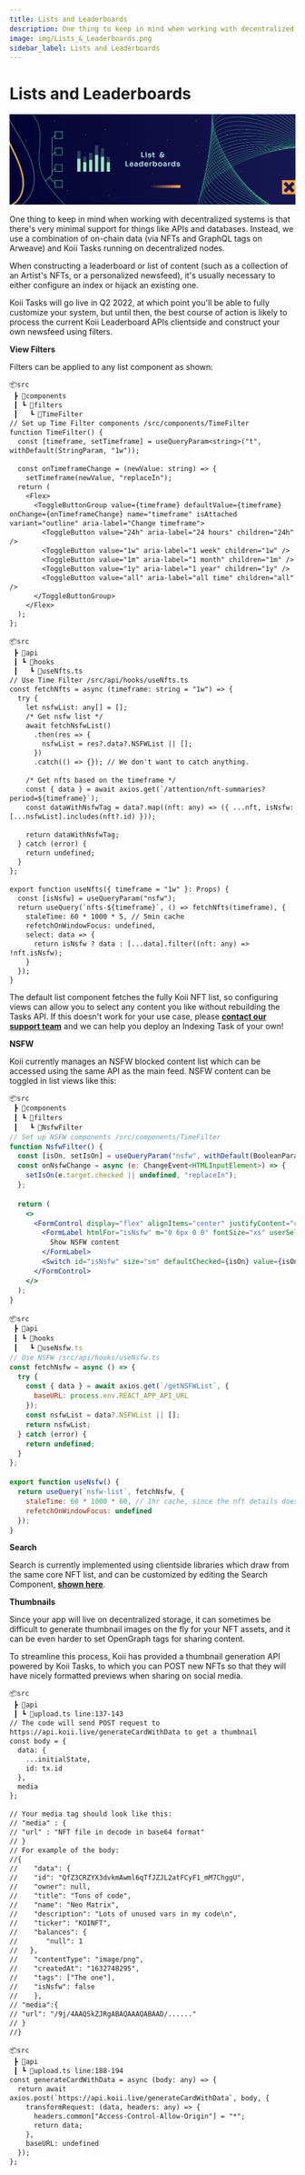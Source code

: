 ```yaml
---
title: Lists and Leaderboards
description: One thing to keep in mind when working with decentralized systems is that there's very minimal support for things like APIs and databases. Instead, we use a combination of on-chain data (via NFTs and GraphQL tags on Arweave) and Koii Tasks running on decentralized nodes.
image: img/Lists_&_Leaderboards.png
sidebar_label: Lists and Leaderboards
---
```


# Lists and Leaderboards

![Banner](../img/Lists_&_Leaderboards.png)

One thing to keep in mind when working with decentralized systems is that there's very minimal support for things like APIs and databases. Instead, we use a combination of on-chain data (via NFTs and GraphQL tags on Arweave) and Koii Tasks running on decentralized nodes.&#x20;

When constructing a leaderboard or list of content (such as a collection of an Artist's NFTs, or a personalized newsfeed), it's usually necessary to either configure an index or hijack an existing one.

Koii Tasks will go live in Q2 2022, at which point you'll be able to fully customize your system, but until then, the best course of action is likely to process the current Koii Leaderboard APIs clientside and construct your own newsfeed using filters.

**View Filters**

Filters can be applied to any list component as shown:

```tsx
📦src
 ┣ 📂components
 ┃ ┗ 📂filters
 ┃   ┗ 📂TimeFilter
// Set up Time Filter components /src/components/TimeFilter
function TimeFilter() {
  const [timeframe, setTimeframe] = useQueryParam<string>("t", withDefault(StringParam, "1w"));

  const onTimeframeChange = (newValue: string) => {
    setTimeframe(newValue, "replaceIn");
  return (
    <Flex>
      <ToggleButtonGroup value={timeframe} defaultValue={timeframe} onChange={onTimeframeChange} name="timeframe" isAttached variant="outline" aria-label="Change timeframe">
        <ToggleButton value="24h" aria-label="24 hours" children="24h" />
        <ToggleButton value="1w" aria-label="1 week" children="1w" />
        <ToggleButton value="1m" aria-label="1 month" children="1m" />
        <ToggleButton value="1y" aria-label="1 year" children="1y" />
        <ToggleButton value="all" aria-label="all time" children="all" />
      </ToggleButtonGroup>
    </Flex>
  );
};

📦src
 ┣ 📂api
 ┃ ┗ 📂hooks
 ┃   ┗ 📜useNfts.ts
// Use Time Filter /src/api/hooks/useNfts.ts
const fetchNfts = async (timeframe: string = "1w") => {
  try {
    let nsfwList: any[] = [];
    /* Get nsfw list */
    await fetchNsfwList()
      .then(res => {
        nsfwList = res?.data?.NSFWList || [];
      })
      .catch(() => {}); // We don't want to catch anything.

    /* Get nfts based on the timeframe */
    const { data } = await axios.get(`/attention/nft-summaries?period=${timeframe}`);
    const dataWithNsfwTag = data?.map((nft: any) => ({ ...nft, isNsfw: [...nsfwList].includes(nft?.id) }));

    return dataWithNsfwTag;
  } catch (error) {
    return undefined;
  }
};

export function useNfts({ timeframe = "1w" }: Props) {
  const [isNsfw] = useQueryParam("nsfw");
  return useQuery(`nfts-${timeframe}`, () => fetchNfts(timeframe), {
    staleTime: 60 * 1000 * 5, // 5min cache
    refetchOnWindowFocus: undefined,
    select: data => {
      return isNsfw ? data : [...data].filter((nft: any) => !nft.isNsfw);
    }
  });
}

```

The default list component fetches the fully Koii NFT list, so configuring views can allow you to select any content you like without rebuilding the Tasks API. If this doesn't work for your use case, please [**contact our support team**](https://koii.me/support) and we can help you deploy an Indexing Task of your own!

**NSFW**

Koii currently manages an NSFW blocked content list which can be accessed using the same API as the main feed. NSFW content can be toggled in list views like this:

```jsx
📦src
 ┣ 📂components
 ┃ ┗ 📂filters
 ┃   ┗ 📂NsfwFilter
// Set up NSFW components /src/components/TimeFilter
function NsfwFilter() {
  const [isOn, setIsOn] = useQueryParam("nsfw", withDefault(BooleanParam, false));
  const onNsfwChange = async (e: ChangeEvent<HTMLInputElement>) => {
    setIsOn(e.target.checked || undefined, "replaceIn");
  };

  return (
    <>
      <FormControl display="flex" alignItems="center" justifyContent="center">
        <FormLabel htmlFor="isNsfw" m="0 6px 0 0" fontSize="xs" userSelect="none">
          Show NSFW content
        </FormLabel>
        <Switch id="isNsfw" size="sm" defaultChecked={isOn} value={isOn ? 1 : 0} onChange={onNsfwChange} />
      </FormControl>
    </>
  );
}

📦src
 ┣ 📂api
 ┃ ┗ 📂hooks
 ┃   ┗ 📜useNsfw.ts
// Use NSFW /src/api/hooks/useNsfw.ts
const fetchNsfw = async () => {
  try {
    const { data } = await axios.get(`/getNSFWList`, {
      baseURL: process.env.REACT_APP_API_URL
    });
    const nsfwList = data?.NSFWList || [];
    return nsfwList;
  } catch (error) {
    return undefined;
  }
};

export function useNsfw() {
  return useQuery(`nsfw-list`, fetchNsfw, {
    staleTime: 60 * 1000 * 60, // 1hr cache, since the nft details does not change.
    refetchOnWindowFocus: undefined
  });
}
```

**Search**

Search is currently implemented using clientside libraries which draw from the same core NFT list, and can be customized by editing the Search Component, [**shown here**](../template-library/leaderboard-app/customization/search).
<br />

**Thumbnails**

Since your app will live on decentralized storage, it can sometimes be difficult to generate thumbnail images on the fly for your NFT assets, and it can be even harder to set OpenGraph tags for sharing content.

To streamline this process, Koii has provided a thumbnail generation API powered by Koii Tasks, to which you can POST new NFTs so that they will have nicely formatted previews when sharing on social media.&#x20;

```tsx
📦src
 ┣ 📂api
 ┃ ┗ 📜upload.ts line:137-143
// The code will send POST request to https://api.koii.live/generateCardWithData to get a thumbnail
const body = {
  data: {
    ...initialState,
    id: tx.id
  },
  media
};

// Your media tag should look like this:
// "media" : {
// "url" : "NFT file in decode in base64 format"
// }
// For example of the body:
//{
//    "data": {
//    "id": "QfZ3CRZYX3dvkmAwml6qTfJZJL2atFCyF1_mM7ChggU",
//    "owner": null,
//    "title": "Tons of code",
//    "name": "Neo Matrix",
//    "description": "Lots of unused vars in my code\n",
//    "ticker": "KOINFT",
//    "balances": {
//       "null": 1
//   },
//    "contentType": "image/png",
//    "createdAt": "1632748295",
//    "tags": ["The one"],
//    "isNsfw": false
//    },
// "media":{
// "url": "/9j/4AAQSkZJRgABAQAAAQABAAD/......"
// }
//}

📦src
 ┣ 📂api
 ┃ ┗ 📜upload.ts line:188-194
const generateCardWithData = async (body: any) => {
  return await axios.post(`https://api.koii.live/generateCardWithData`, body, {
    transformRequest: (data, headers: any) => {
      headers.common["Access-Control-Allow-Origin"] = "*";
      return data;
    },
    baseURL: undefined
  });
};
```
